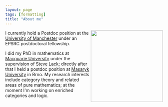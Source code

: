 ```yaml
---
layout: page
tags: [formatting]
title: "About me"
---
```


<a><img src="http://gtendas.github.io/assets/picture.png" align="right" width="230" margin-left="10em" ></a>


I currently hold a Postdoc position at the [University of Manchester](https://www.maths.manchester.ac.uk/) under an EPSRC postdoctoral fellowship.

I did my PhD in mathematics at [Macquarie University](https://mq.edu.au) under the supervision of <a href="https://researchers.mq.edu.au/en/persons/steve-lack">Steve Lack</a>; directly after that I held a postdoc position at [Masaryk University](https://www.muni.cz/en) in Brno. My research interests include category theory and related areas of pure mathematics; at the moment I'm working on enriched categories and logic.



